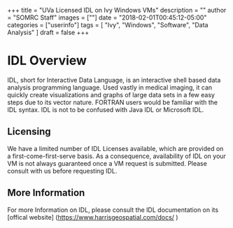+++
title = "UVa Licensed IDL on Ivy Windows VMs"
description = ""
author = "SOMRC Staff"
images = [""]
date = "2018-02-01T00:45:12-05:00"
categories = ["userinfo"]
tags = [
    "Ivy", 
    "Windows",
    "Software",
    "Data Analysis"
]
draft = false
+++

# IDL Overview

IDL, short for Interactive Data Language, is an interactive shell based data analysis programming language. Used vastly in medical imaging, it can quickly create visualizations and graphs 
of large data sets in a few easy steps due to its vector nature. FORTRAN users would be familiar with the IDL syntax. IDL is not to be confused with
Java IDL or Microsoft IDL. 

## Licensing

We have a limited number of IDL Licenses available, which are provided on a first-come-first-serve basis. 
As a consequence, availability of IDL on your VM is not always guaranteed once a VM request is submitted.
Please consult with us before requesting IDL. 

## More Information

For more Information on IDL, please consult the IDL documentation on its [offical website] (https://www.harrisgeospatial.com/docs/
)

